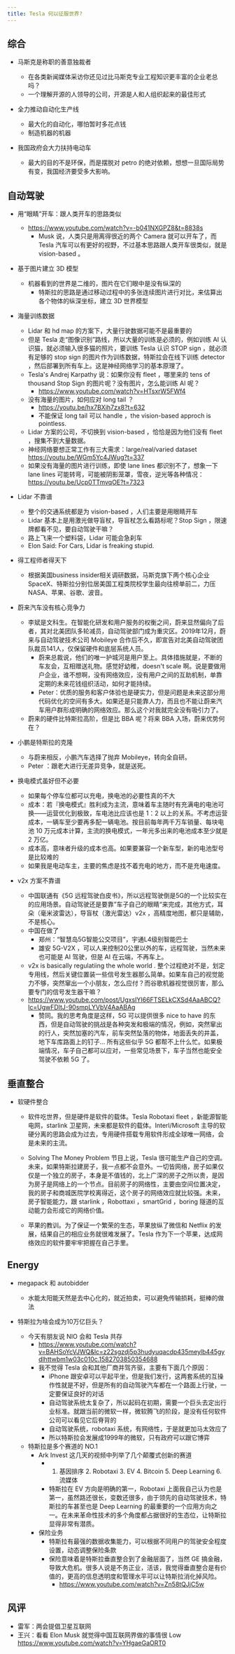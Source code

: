 ```yaml
---
title: Tesla 何以征服世界?
---
```


## 综合

- 马斯克是称职的善意独裁者
  - 在各类新闻媒体采访你还见过比马斯克专业工程知识更丰富的企业老总吗？
  - 一个理解开源的人领导的公司，开源是人和人组织起来的最佳形式

- 全力推动自动化生产线
  - 最大化的自动化，哪怕暂时多花点钱
  - 制造机器的机器
- 我国政府会大力扶持电动车
  - 最大的目的不是环保，而是摆脱对 petro 的绝对依赖，想想一旦国际局势有变，我国经济要受多大影响。

## 自动驾驶

- 用“眼睛”开车：跟人类开车的思路类似
  - https://www.youtube.com/watch?v=-b041NXGPZ8&t=8838s
    - Musk 说，人类只是用离得很近的两个 Camera 就可以开车了，而 Tesla 汽车可以有更好的视野，不过基本思路跟人类开车很类似，就是 vision-based 。

- 基于图片建立 3D 模型
  - 机器看到的世界是二维的，图片在它们眼中是没有纵深的
    - 特斯拉的思路是通过移动过程中的多张连续图片进行对比，来估算出各个物体的纵深坐标，建立 3D 世界模型

- 海量训练数据
  - Lidar 和 hd map 的方案下，大量行驶数据可能不是最重要的
  - 但是 Tesla 走“图像识别”路线，所以大量的训练是必须的，例如训练 AI 认识猫，就必须输入很多猫的照片，要训练 Tesla 认识 STOP sign ，就必须有足够的 stop sign 的图片作为训练数据，特斯拉会在线下训练 detector ，然后部署到所有车上。这是神经网络学习的基本原理了。
  - Tesla's Andrej Karpathy 说：如果你没有 fleet ，哪里来的 tens of thousand Stop Sign 的图片呢？没有图片，怎么能训练 AI 呢？
    - https://www.youtube.com/watch?v=HTsxrW5FWf4
  - 没有海量的图片，如何应对 long tail ？
    - https://youtu.be/hx7BXih7zx8?t=632
    - 不能保证 long tail 可以 handle ，the vision-based approch is pointless.
  - Lidar 方案的公司，不切换到 vision-based ，恰恰是因为他们没有 fleet ，搜集不到大量数据。
  - 神经网络要想正常工作有三大需求：large/real/varied dataset https://youtu.be/WGm5Yc4JWug?t=337
  - 如果没有海量的图片进行训练，即使 lane lines 都识别不了，想象一下 lane lines 可能转弯，可能被阴影笼罩，雪夜，逆光等各种情况：https://youtu.be/Ucp0TTmvqOE?t=7323

- Lidar 不靠谱
  - 整个的交通系统都是为 vision-based ，人们主要是用眼睛开车
  - Lidar 基本上是用激光做导盲杖，导盲杖怎么看路标呢？Stop Sign ，限速牌都看不见，要自动驾驶干嘛？
  - 路上飞来一个塑料袋，Lidar 可能会急刹车
  - Elon Said: For Cars, Lidar is freaking stupid.
  
- 得工程师者得天下
  - 根据美国business insider相关调研数据，马斯克旗下两个核心企业SpaceX、特斯拉分别位居美国工程类院校学生最向往榜单前二，力压NASA、苹果、谷歌、波音。

- 蔚来汽车没有核心竞争力
  - 李斌是文科生。在智能化研发和用户服务的权衡之间，蔚来显然偏向了后者，其对北美团队多轮减员，自动驾驶部门成为重灾区。2019年12月，蔚来与自动驾驶技术公司 Mobileye 合作后不久，即宣告对北美自动驾驶团队裁员141人，仅保留硬件和底层系统人员。
    - 蔚来总裁说，他们的唯一护城河是用户至上。具体措施就是，不断的车友会，互相赠送礼物。感觉好幼稚，doesn't scale 啊。说是要做用户企业，谁不想啊，没有网络效应，没有用户之间的互助机制，单靠定期的未来花钱组织活动，如何才能持续。
    - Peter：优质的服务和客户体验也是硬实力，但是问题是未来这部分用代码优化的空间有多大。如果还是只能靠人力，而且也不能让蔚来汽车用户群形成明确的网络效应。那么这个对我就完全没有吸引力了。
  - 蔚来的硬件比特斯拉高阶，但是比 BBA 呢？将来 BBA 入场，蔚来优势何在？

- 小鹏是特斯拉的克隆
  - 与蔚来相反，小鹏汽车选择了抛弃 Mobileye，转向全自研。
  - Peter ：跟老大进行无差异竞争，就是送死。

- 换电模式虽好但不必要
  - 如果每个停车位都可以充电，换电池的必要性真的不大
  - 成本：若『换电模式』胜利成为主流，意味着车主随时有充满电的电池可换——运营优化到极致，车电池比应该也是 1：2 以上的关系。不考虑运营成本，一辆车至少要再多配一辆电池。按目前每年两千万车销量、每块电池 10 万元成本计算，主流的换电模式，一年光多出来的电池成本至少就是 2 万亿。
  - 成本高，意味者升级的成本也高。如果要兼容一个新车型，新的电池型号是比较难的
  - 如果我是电动车主，主要的焦虑是找不着充电的地方，而不是充电速度。

- v2x 方案不靠谱
  - 中国联通有《5G 远程驾驶白皮书》，所以远程驾驶倒是5G的一个比较实在的应用场景。自动驾驶还是要靠”车子自己的眼睛“来完成，其他方式，耳朵（毫米波雷达），导盲杖（激光雷达）v2x ，高精度地图，都只是辅助，不是核心。
  - 中国在做了
    - 郑州：“智慧岛5G智能公交项目”，宇通L4级别智能巴士
    - 雄安 5G-V2X ，可以人来控制20公里以外的车，远程驾驶，当然未来也可能是 AI 驾驶，但是 AI 在云端，不再车上。
  - v2x is basically regulatiing the whole world . 整个过程绝对不是，划定专用线，然后关键位置装一些信号发生器那么简单。如果车自己的视觉能力不够，突然窜出一个小朋友，怎么应付？而谷歌机器视觉很厉害，那么要专门的信号发生器干嘛？
  - https://www.youtube.com/post/UgxsIYI66FTSELkCXSd4AaABCQ?lc=UgwFDltJ-90smpLYVbV4AaABAg
    - 赞同。我的思考角度是这样，5G 可以提供很多 nice to have 的东西，但是自动驾驶的挑战是各种突发和极端的情况，例如，突然窜出的行人，突然加塞的汽车，前车突然坠落的物体，地面丢失的井盖，地下车库路面上的钉子... 所有这些似乎 5G  都帮不上什么忙。如果极端情况，车子自己都可以应对，一些常见场景下，车子当然也能安全驾驶不依赖 5G 了。

## 垂直整合

- 软硬件整合
  - 软件吃世界，但是硬件是软件的载体。Tesla Robotaxi fleet ，新能源智能电网，starlink 卫星网，未来都是软件的载体。Interl/Microsoft 主导的软硬分离的思路会成为过去，专用硬件搭载专用软件形成全球唯一网络，会是未来的主流。
  
  - Solving The Money Problem 节目上说，Tesla 很可能生产自己的空调。未来，如果特斯拉建房子，我一点都不会意外。一切皆网络，房子如果仅仅是一个独立的房子，本身是不值钱的，北上广深的房子之所以贵，是因为房子是网络上的一个节点。目前房子的网络性，主要由空间位置决定，我的房子和商城医院学校离得近，这个房子的网络效应就比较强。未来，房子智能能力，跟 starlink ，Robottaxi ，smartGrid ，boring 隧道的互动能力会形成它的网络价值。

  - 苹果的教训。为了保证一个繁荣的生态，苹果放纵了微信和 Netflix 的发展，结果自己的相应业务就很难发展了。Tesla 作为下一个苹果，达成网络效应的软件要牢牢把握在自己手里。


## Energy

- megapack 和 autobidder
  - 水能太阳能天然是去中心化的，就近拍卖，可以避免传输损耗，挺棒的做法

- 特斯拉为啥会成为10万亿巨头？
  - 今天有朋友说 NIO 会和 Tesla 共存
    - https://www.youtube.com/watch?v=BAHSoYcVJWQ&lc=z22sgzdj5p3hudyuqacdp435meylb445gydlhttwbm1w03c010c.1582703850354688
    - 我不觉得 Tesla 会和其他厂商并驾齐驱，主要有下面几个原因：
      - iPhone 跟安卓可以平起平坐，但是我们发行，这两套系统的互操作性就是不好，但是所有的自动驾驶汽车都在一个路面上行驶，一定要保证良好的对话
      - 自动驾驶系统太复杂了，所以起码在初期，需要一个巨头去定出行业标准。就跟当前的微软一样，微软腾飞的阶段，是没有任何软件公司可以看见它后脊背的
      - 自动驾驶系统，robotaxi 系统，有网络性，于是就更加马太效应了
      - 所以特斯拉会发展成1999年的微软，只有政府可以跟它博弈
  - 特斯拉是多个赛道的 NO.1
    - Ark Invest 这几天的视频中列举了几个颠覆式创新的赛道
      - 1. 基因排序 2. Robotaxi 3. EV 4. Bitcoin 5. Deep Learning 6. 流媒体
      - 特斯拉在 EV 方向是明确的第一，Robotaxi 上面我自己认为也是第一，虽然路还很长，变数还很多，由于领先的自动驾驶技术，特斯拉的车甚至也是 Deep Learning 的最重要的一个应用方向之一。在未来革命性技术的多个角度都占据很好的生态位，让特斯拉显得非常有潜质。
    - 保险业务
      - 特斯拉有最强的数据收集能力，可以根据不同用户的驾驶安全程度设置，动态调整保险条款
      - 保险意味着是特斯拉垂直整合到了金融层面了，当然 GE 搞金融，导致大危机。很多人说是不务正业，活该，我觉得垂直整合是有价值的，更高的信息透明度和管理水平可以让特斯拉消化掉风险。
        - https://www.youtube.com/watch?v=Zn58tQJjC5w

## 风评

- 雷军：两会提倡卫星互联网
- 王兴：看看 Elon Musk 就觉得中国互联网界做的事情很 Low https://www.youtube.com/watch?v=YHgaeGaORT0

